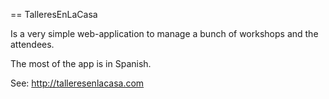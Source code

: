 == TalleresEnLaCasa

Is a very simple web-application to manage a bunch of workshops and the attendees.

The most of the app is in Spanish.

See: http://talleresenlacasa.com